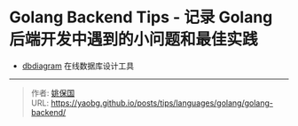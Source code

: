 # Golang Backend Tips - 记录 Golang 后端开发中遇到的小问题和最佳实践


- [dbdiagram](https://dbdiagram.io/) 在线数据库设计工具


---

> 作者: [姚保国](https://yaobg.github.io)  
> URL: https://yaobg.github.io/posts/tips/languages/golang/golang-backend/  

